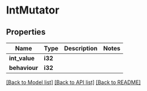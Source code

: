 # IntMutator

## Properties

Name | Type | Description | Notes
------------ | ------------- | ------------- | -------------
**int_value** | **i32** |  | 
**behaviour** | **i32** |  | 

[[Back to Model list]](../README.md#documentation-for-models) [[Back to API list]](../README.md#documentation-for-api-endpoints) [[Back to README]](../README.md)


